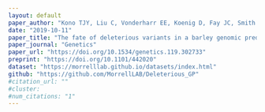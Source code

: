 ```yaml
---
layout: default
paper_author: "Kono TJY, Liu C, Vonderharr EE, Koenig D, Fay JC, Smith KP, Morrell PL"
date: "2019-10-11"
paper_title: "The fate of deleterious variants in a barley genomic prediction population"
paper_journal: "Genetics"
paper_url: "https://doi.org/10.1534/genetics.119.302733"
preprint: "https://doi.org/10.1101/442020"
dataset: "https://morrelllab.github.io/datasets/index.html"
github: "https://github.com/MorrellLAB/Deleterious_GP"
#citation_url: ""
#cluster: 
#num_citations: "1"
---
```

